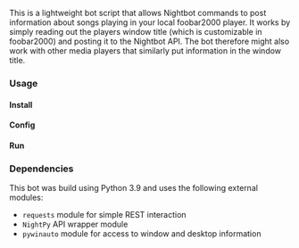 This is a lightweight bot script that allows Nightbot commands to post information about songs playing in your local foobar2000 player. It works by simply reading out the players window title (which is customizable in foobar2000) and posting it to the Nightbot API. The bot therefore might also work with other media players that similarly put information in the window title.

### Usage

#### Install

#### Config

#### Run

### Dependencies

This bot was build using Python 3.9 and uses the following external modules:

+ ``requests`` module for simple REST interaction
+ ``NightPy`` API wrapper module
+ ``pywinauto`` module for access to window and desktop information